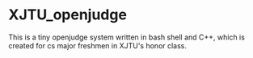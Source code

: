 # XJTU_openjudge
This is a tiny openjudge system written in bash shell and C++, which is created for cs major freshmen in XJTU's honor class.
